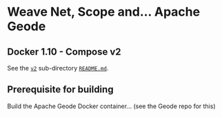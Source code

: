 # Weave Net, Scope and... Apache Geode

## Docker 1.10 - Compose v2

See the [`v2`](v2) sub-directory [`README.md`](v2/README.md).

## Prerequisite for building

Build the Apache Geode Docker container... (see the Geode repo for this)

